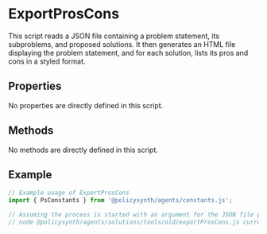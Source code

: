 # ExportProsCons

This script reads a JSON file containing a problem statement, its subproblems, and proposed solutions. It then generates an HTML file displaying the problem statement, and for each solution, lists its pros and cons in a styled format.

## Properties

No properties are directly defined in this script.

## Methods

No methods are directly defined in this script.

## Example

```javascript
// Example usage of ExportProsCons
import { PsConstants } from '@policysynth/agents/constants.js';

// Assuming the process is started with an argument for the JSON file path
// node @policysynth/agents/solutions/tools/old/exportProsCons.js currentMemory.json
```
